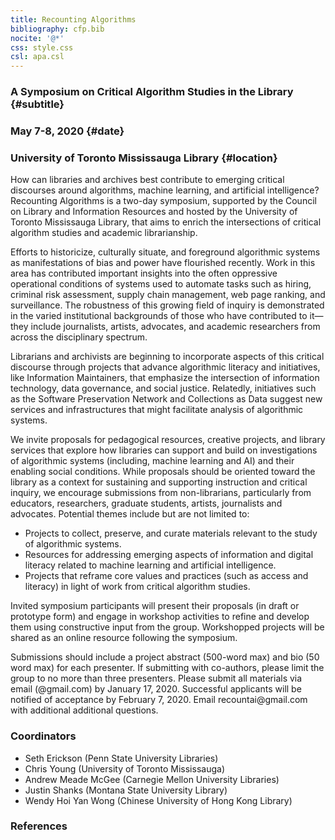 ```yaml
---
title: Recounting Algorithms
bibliography: cfp.bib
nocite: '@*'
css: style.css
csl: apa.csl
---
```


###  A Symposium on Critical Algorithm Studies in the Library {#subtitle}
###  May 7-8, 2020 {#date}
###  University of Toronto Mississauga Library {#location}


How can libraries and archives best contribute to emerging critical discourses around algorithms, machine learning, and artificial intelligence? Recounting Algorithms is a two-day symposium, supported by the Council on Library and Information Resources and hosted by the  University of Toronto Mississauga Library, that aims to enrich the intersections of critical algorithm studies and academic librarianship. 

Efforts to historicize, culturally situate, and foreground algorithmic systems as manifestations of bias and power have flourished recently. Work in this area has contributed important insights into the often oppressive operational conditions of systems used to automate tasks such as hiring, criminal risk assessment, supply chain management, web page ranking, and surveillance. The robustness of this growing field of inquiry is demonstrated in the varied institutional backgrounds of those who have contributed to it—they include journalists, artists, advocates, and academic researchers from across the disciplinary spectrum. 

Librarians and archivists are beginning to incorporate aspects of this critical discourse through projects that advance algorithmic literacy and initiatives, like Information Maintainers, that emphasize the intersection of information technology, data governance, and social justice. Relatedly, initiatives such as the Software Preservation Network and Collections as Data suggest new services and infrastructures that might facilitate analysis of algorithmic systems.

We invite proposals for pedagogical resources, creative projects, and library services that explore how libraries can support and build on investigations of algorithmic systems (including, machine learning and AI) and their enabling social conditions.  While proposals should be oriented toward the library as a context for sustaining and supporting instruction and critical inquiry, we encourage submissions from non-librarians, particularly from educators, researchers, graduate students,  artists, journalists and advocates. Potential themes include but are not limited to:


- Projects to collect, preserve, and curate materials relevant to the study of algorithmic systems.
- Resources for addressing emerging aspects of information and digital  literacy related to machine learning and artificial intelligence. 
- Projects that reframe core values and practices (such as access and literacy) in light of work from critical algorithm studies. 

Invited symposium participants will present their proposals (in draft or prototype form) and engage in workshop activities to refine and develop them using constructive input from the group. Workshopped projects will be shared as an online resource following the symposium. 

Submissions should include a project abstract (500-word max) and bio (50 word max) for each presenter. If submitting with co-authors, please limit the group to no more than three presenters. Please submit all materials via email (\@gmail.com) by January 17, 2020. Successful applicants will be notified of acceptance by February 7, 2020. Email recountai\@gmail.com with additional additional questions. 

### Coordinators

- Seth Erickson (Penn State University Libraries)
- Chris Young (University of Toronto Mississauga)
- Andrew Meade McGee (Carnegie Mellon University Libraries)
- Justin Shanks (Montana State University Library)
- Wendy Hoi Yan Wong (Chinese University of Hong Kong Library)

### References


